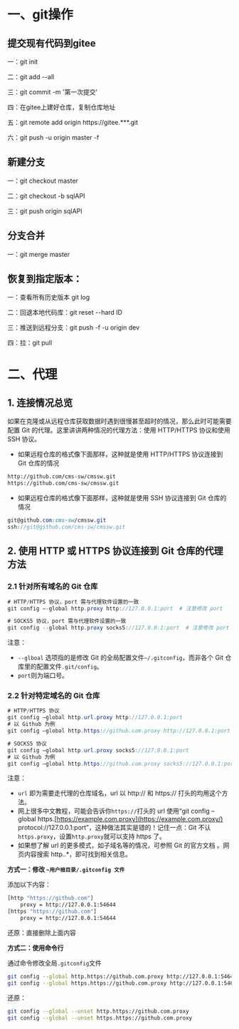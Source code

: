 # 一、git操作

## 提交现有代码到gitee

一：git init

二：git add --all

三：git commit -m '第一次提交'

四：在gitee上建好仓库，复制仓库地址

五：git remote add origin https://gitee.***.git

六：git push -u origin master -f 

## 新建分支

一：git checkout master

二：git checkout -b sqlAPI

三：git push origin sqlAPI

## 分支合并

一：git merge master




## 恢复到指定版本：

一：查看所有历史版本 git log

二：回退本地代码库：git reset --hard ID

三：推送到远程分支：git push -f -u origin dev

四：拉：git pull



# 二、代理

## 1. 连接情况总览

如果在克隆或从远程仓库获取数据时遇到很慢甚至超时的情况，那么此时可能需要配置 Git 的代理。这里讲讲两种情况的代理方法：使用 HTTP/HTTPS 协议和使用 SSH 协议。

- 如果远程仓库的格式像下面那样，这种就是使用 HTTP/HTTPS 协议连接到 Git 仓库的情况

```bash
http://github.com/cms-sw/cmssw.git
https://github.com/cms-sw/cmssw.git
```

- 如果远程仓库的格式像下面那样，这种就是使用 SSH 协议连接到 Git 仓库的情况

```scss
git@github.com:cms-sw/cmssw.git
ssh://git@github.com/cms-sw/cmssw.git
```

## 2. 使用 HTTP 或 HTTPS 协议连接到 Git 仓库的代理方法

### 2.1 针对所有域名的 Git 仓库

```csharp
# HTTP/HTTPS 协议，port 需与代理软件设置的一致
git config –-global http.proxy http://127.0.0.1:port  # 注意修改 port

# SOCKS5 协议，port 需与代理软件设置的一致
git config --global http.proxy socks5://127.0.0.1:port  # 注意修改 port
```

注意：

- `--glboal` 选项指的是修改 Git 的全局配置文件`~/.gitconfig`，而非各个 Git 仓库里的配置文件`.git/config`。
- `port`则为端口号。

### 2.2 针对特定域名的 Git 仓库

```csharp
# HTTP/HTTPS 协议
git config –global http.url.proxy http://127.0.0.1:port
# 以 Github 为例
git config –global http.https://github.com.proxy http://127.0.0.1:port

# SOCKS5 协议
git config –global http.url.proxy socks5://127.0.0.1:port
# 以 Github 为例
git config –global http.https://github.com.proxy socks5://127.0.0.1:port
```

注意：

- `url` 即为需要走代理的仓库域名，url 以 http:// 和 https:// 打头的均用这个方法。
- 网上很多中文教程，可能会告诉你`https://`打头的 url 使用“git config –global https.[https://example.com.proxy](https://example.com.proxy/) protocol://127.0.0.1:port”，这种做法其实是错的！记住一点：Git 不认`https.proxy`，设置`http.proxy`就可以支持 https 了。
- 如果想了解 url 的更多模式，如子域名等的情况，可参照 Git 的官方文档 。网页内容搜索 http..*，即可找到相关信息。





**方式一：修改 `~用户根目录/.gitconfig 文件`**

添加以下内容：



```bash
[http "https://github.com"]
    proxy = http://127.0.0.1:54644
[https "https://github.com"]
    proxy = http://127.0.0.1:54644
```

还原：直接删除上面内容

**方式二：使用命令行**

通过命令修改全局`.gitconfig`文件



```bash
git config --global http.https://github.com.proxy http://127.0.0.1:54644 
git config --global https.https://github.com.proxy http://127.0.0.1:54644 
```

还原：



```bash
git config --global --unset http.https://github.com.proxy
git config --global --unset https.https://github.com.proxy
```
